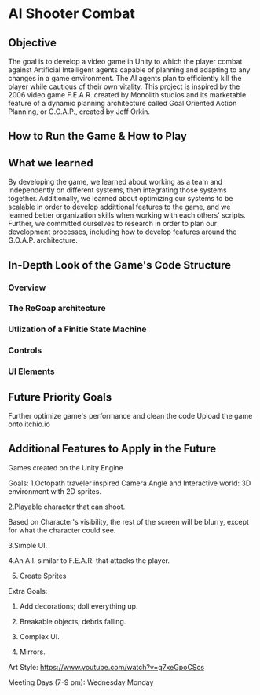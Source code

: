 # AI Shooter Combat

## Objective
The goal is to develop a video game in Unity to which the player combat against Artificial Intelligent agents capable of planning and adapting to any changes in a game
environment. The AI agents plan to efficiently kill the player while cautious of their own vitality. This project is inspired by the 2006 video game F.E.A.R. created by Monolith studios and its marketable feature of a dynamic planning architecture called Goal Oriented Action Planning, or G.O.A.P., created by Jeff Orkin.
## How to Run the Game & How to Play

## What we learned
By developing the game, we learned about working as a team and independently on different systems, then integrating those systems together. Additionally, we learned about optimizing our systems to be scalable in order to develop addittional features to the game, and we learned better organization skills when working with each others' scripts.
Further, we committed ourselves to research in order to plan our development processes, including how to develop features around the G.O.A.P. architecture. 
## In-Depth Look of the Game's Code Structure

### Overview
  
### The ReGoap architecture

### Utlization of a Finitie State Machine

### Controls

### UI Elements

## Future Priority Goals
Further optimize game's performance and clean the code
Upload the game onto itchio.io
## Additional Features to Apply in the Future

Games created on the Unity Engine

Goals:
1.Octopath traveler inspired Camera Angle and Interactive world: 3D environment with 2D sprites.

2.Playable character that can shoot.

Based on Character's visibility, the rest of the screen will be blurry, except for what the character could see.

3.Simple UI.

4.An A.I. similar to F.E.A.R. that attacks the player.

5. Create Sprites

Extra Goals:

1. Add decorations; doll everything up.
2. Breakable objects; debris falling. 
3. Complex UI.

4. Mirrors.

Art Style:
https://www.youtube.com/watch?v=g7xeGpoCScs


Meeting Days (7-9 pm):
Wednesday
Monday


